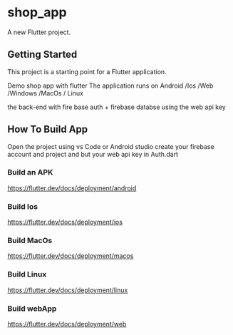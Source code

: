 # shop_app

A new Flutter project.

## Getting Started

This project is a starting point for a Flutter application.

Demo shop app with flutter 
The application runs on Android /Ios /Web /Windows /MacOs / Linux

the back-end with fire base auth + firebase databse using the web api key 

## How To Build App
Open the project using vs Code or Android studio
create your firebase account and project and but your web api key in Auth.dart 

### Build an APK

https://flutter.dev/docs/deployment/android

### Build Ios
https://flutter.dev/docs/deployment/ios

### Build MacOs 
https://flutter.dev/docs/deployment/macos

### Build Linux
https://flutter.dev/docs/deployment/linux

### Build webApp
https://flutter.dev/docs/deployment/web



